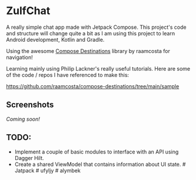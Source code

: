 # ZulfChat
A really simple chat app made with Jetpack Compose. This project's code and structure will change quite a bit as I am using this project to learn Android development, Kotlin and Gradle.

Using the awesome [Compose Destinations](https://github.com/raamcosta/compose-destinations) library by raamcosta for navigation!

Learning mainly using Philip Lackner's really useful tutorials. Here are some of the code / repos I have referenced to make this:

https://github.com/raamcosta/compose-destinations/tree/main/sample

## Screenshots
*Coming soon!*

## TODO:
- Implement a couple of basic modules to interface with an API using Dagger Hilt.
- Create a shared ViewModel that contains information about UI state.
#   J a t p a c k  
 #   u f y l j y  
 #   a l y m b e k  
 